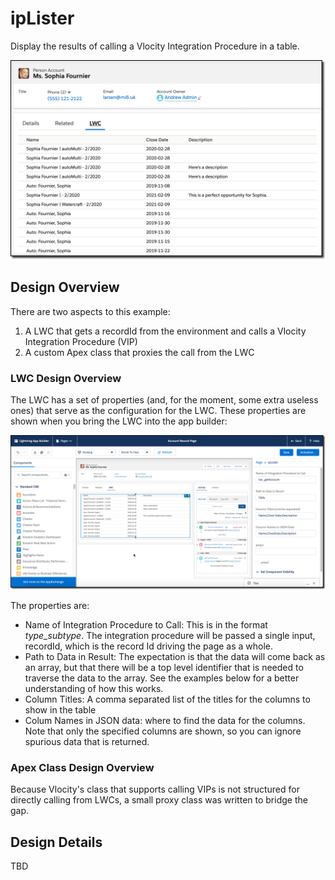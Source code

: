 # ipLister

Display the results of calling a Vlocity Integration Procedure in a table.

![iplister01](../images/iplister01.png)

## Design Overview

There are two aspects to this example:

1. A LWC that gets a recordId from the environment and calls a Vlocity Integration Procedure (VIP)
2. A custom Apex class that proxies the call from the LWC

### LWC Design Overview

The LWC has a set of properties (and, for the moment, some extra useless ones) that serve as the configuration for the LWC.  These properties are shown when you bring the LWC into the app builder:

![iplister02](../images/iplister02.png)

The properties are:

* Name of Integration Procedure to Call: This is in the format *type_subtype*.  The integration procedure will be passed a single input, recordId, which is the record Id driving the page as a whole.
* Path to Data in Result: The expectation is that the data will come back as an array, but that there will be a top level identifier that is needed to traverse the data to the array.  See the examples below for a better understanding of how this works.
* Column Titles: A comma separated list of the titles for the columns to show in the table
* Colum Names in JSON data: where to find the data for the columns.  Note that only the specified columns are shown, so you can ignore spurious data that is returned.

### Apex Class Design Overview

Because Vlocity's class that supports calling VIPs is not structured for directly calling from LWCs, a small proxy class was written to bridge the gap.



## Design Details

TBD

